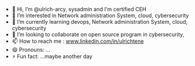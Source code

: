 - 👋 Hi, I’m @ulrich-arcy, sysadmin and I'm certified CEH
- 👀 I’m interested in Network administration System, cloud, cybersecurity
- 🌱 I’m currently learning devops, Network administration System, cloud, cybersecurity 
- 💞️ I’m looking to collaborate on open source program in cybersecurity,
- 📫 How to reach me : www.linkedin.com/in/ulrichtene
- 😄 Pronouns: ...
- ⚡ Fun fact: ...maybe another day

<!---
ulrich-arcy/ulrich-arcy is a ✨ special ✨ repository because its `README.md` (this file) appears on your GitHub profile.
You can click the Preview link to take a look at your changes.
--->
